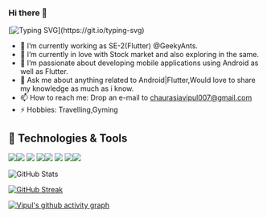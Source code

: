 ### Hi there 👋

[![Typing SVG](https://readme-typing-svg.herokuapp.com/?lines=Welcome+to+my+Github+Profile;I'm+a+Software+Engineer;Experienced+in+Flutter+and+Android;with+2+years;Still+learning+and+growing;in+mobile+world+😃;)](https://git.io/typing-svg)

- 🔭 I’m currently working as SE-2(Flutter) @GeekyAnts.
- 🌱 I’m currently in love with Stock market and also exploring in the same.
- 👯 I’m passionate about developing mobile applications using Android as well as Flutter.
- 💬 Ask me about anything related to Android|Flutter,Would love to share my knowledge as much as i know.
- 📫 How to reach me: Drop an e-mail to chaurasiavipul007@gmail.com 
- ⚡ Hobbies: Travelling,Gyming

## 🚀 Technologies & Tools
<img src= "https://img.shields.io/badge/Flutter-02569B?style=for-the-badge&logo=flutter&logoColor=white"><img src= "https://img.shields.io/badge/Dart-0175C2?style=for-the-badge&logo=dart&logoColor=white"> <img src= "https://img.shields.io/badge/firebase-ffca28?style=for-the-badge&logo=firebase&logoColor=black"> <img src= "https://img.shields.io/badge/React-61DAFB?style=for-the-badge&logo=react&logoColor=white"><img src= "https://img.shields.io/badge/Node%20js-339933?style=for-the-badge&logo=nodedotjs&logoColor=white"> <img src= "https://img.shields.io/badge/Android-3DDC84?style=for-the-badge&logo=android&logoColor=white"> <img src= "https://img.shields.io/badge/Kotlin-0095D5?style=for-the-badge&logo=kotlin&logoColor=white"><img src= "https://img.shields.io/badge/Java-007396?style=for-the-badge&logo=java&logoColor=white">

![GitHub Stats](https://github-readme-stats.vercel.app/api?username=vipul1298&theme=radical)

[![GitHub Streak](https://github-readme-streak-stats.herokuapp.com/?user=vipul1298&theme=radical)](https://git.io/streak-stats)

[![Vipul's github activity graph](https://activity-graph.herokuapp.com/graph?username=vipul1298&theme=rogue)](https://github.com/vipul1298/github-readme-activity-graph)
